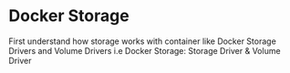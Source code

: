# Docker Storage

First understand how storage works with container like Docker Storage Drivers and Volume Drivers
i.e Docker Storage:  Storage Driver & Volume Driver
